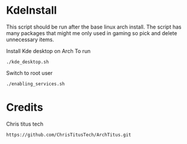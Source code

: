 # KdeInstall
This script should be run after the base linux arch install.
The script has many packages that might me only used in gaming so pick and delete unnecessary items.

 Install Kde desktop on Arch
 To run
 ```
 ./kde_desktop.sh
 ```
 Switch to root user
 ```
 ./enabling_services.sh
 ```
 # Credits
 
 Chris titus tech
 ```
 https://github.com/ChrisTitusTech/ArchTitus.git
 ```
